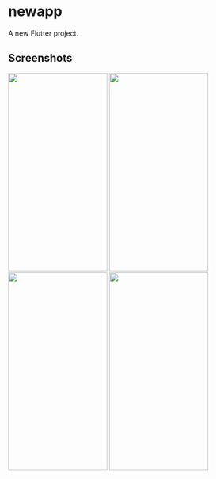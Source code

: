 # newapp

A new Flutter project.

## Screenshots



<img src="https://github.com/user-attachments/assets/438537fc-5aca-404b-87c2-40afba3581e3" width="200" height="400" />
<img src="https://github.com/user-attachments/assets/fdd981c8-29a0-4d71-b545-dd0ec81b2b07" width="200" height="400" />
<img src="https://github.com/user-attachments/assets/3fc666f5-673c-4d57-97ef-e4933f1cdd9f" width="200" height="400" />
<img src="https://github.com/user-attachments/assets/7b6cfdbe-233b-4ad1-bbc4-1cb6596b0cc0" width="200" height="400" />
